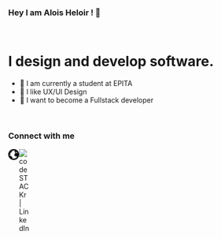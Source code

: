 ### Hey I am Alois Heloir ! 👋

<br/>

# I design and develop software.

- 🌱 I am currently a student at EPITA
- 🔭 I like UX/UI Design
- 🥅 I want to become a Fullstack developer

<br/>

### Connect with me

[<img align="left" alt="heloir.dev" width="22px" src="https://raw.githubusercontent.com/iconic/open-iconic/master/svg/globe.svg" />][website]
[<img align="left" alt="codeSTACKr | LinkedIn" width="22px" src="https://cdn.jsdelivr.net/npm/simple-icons@v3/icons/linkedin.svg" />][linkedin]

<br/>

[website]: https://heloir.dev
[linkedin]: https://www.linkedin.com/in/alois-heloir/